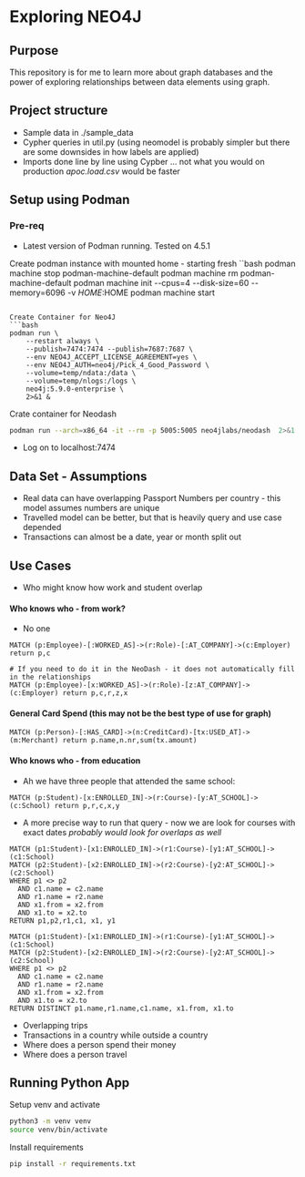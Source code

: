 # Exploring NEO4J

## Purpose
This repository is for me to learn more about graph databases and the power of exploring relationships between data elements using graph.

## Project structure
* Sample data in ./sample_data
* Cypher queries in util.py (using neomodel is probably simpler but there are some downsides in how labels are applied)
* Imports done line by line using Cypber ... not what you would on production *apoc.load.csv* would be faster

## Setup using Podman

### Pre-req
* Latest version of Podman running. Tested on 4.5.1

Create podman instance with mounted home - starting fresh
``bash
podman machine stop podman-machine-default
podman machine rm podman-machine-default
podman machine init --cpus=4 --disk-size=60 --memory=6096 -v $HOME:$HOME
podman machine start

```

Create Container for Neo4J
```bash
podman run \
    --restart always \
    --publish=7474:7474 --publish=7687:7687 \
    --env NEO4J_ACCEPT_LICENSE_AGREEMENT=yes \
    --env NEO4J_AUTH=neo4j/Pick_4_Good_Password \
    --volume=temp/ndata:/data \
    --volume=temp/nlogs:/logs \
    neo4j:5.9.0-enterprise \ 
    2>&1 & 

```

Crate container for Neodash
```bash
podman run --arch=x86_64 -it --rm -p 5005:5005 neo4jlabs/neodash  2>&1 & 
```

* Log on to localhost:7474

## Data Set - Assumptions
* Real data can have overlapping Passport Numbers per country - this model assumes numbers are unique
* Travelled model can be better, but that is heavily query and use case depended
* Transactions can almost be a date, year or month split out

## Use Cases
* Who might know how work and student overlap

#### Who knows who - from work? 
* No one
```cypher
MATCH (p:Employee)-[:WORKED_AS]->(r:Role)-[:AT_COMPANY]->(c:Employer) return p,c

# If you need to do it in the NeoDash - it does not automatically fill in the relationships
MATCH (p:Employee)-[x:WORKED_AS]->(r:Role)-[z:AT_COMPANY]->(c:Employer) return p,c,r,z,x

```
#### General Card Spend (this may not be the best type of use for graph)
```cypher
MATCH (p:Person)-[:HAS_CARD]->(n:CreditCard)-[tx:USED_AT]->(m:Merchant) return p.name,n.nr,sum(tx.amount)
```

#### Who knows who - from education
* Ah we have three people that attended the same school: 
```cypher
MATCH (p:Student)-[x:ENROLLED_IN]->(r:Course)-[y:AT_SCHOOL]->(c:School) return p,r,c,x,y
```
* A more precise way to run that query - now we are look for courses with exact dates *probably would look for overlaps as well*
```cypher
MATCH (p1:Student)-[x1:ENROLLED_IN]->(r1:Course)-[y1:AT_SCHOOL]->(c1:School)
MATCH (p2:Student)-[x2:ENROLLED_IN]->(r2:Course)-[y2:AT_SCHOOL]->(c2:School)
WHERE p1 <> p2
  AND c1.name = c2.name
  AND r1.name = r2.name
  AND x1.from = x2.from
  AND x1.to = x2.to
RETURN p1,p2,r1,c1, x1, y1
```

```cyper that same query for tabular view
MATCH (p1:Student)-[x1:ENROLLED_IN]->(r1:Course)-[y1:AT_SCHOOL]->(c1:School)
MATCH (p2:Student)-[x2:ENROLLED_IN]->(r2:Course)-[y2:AT_SCHOOL]->(c2:School)
WHERE p1 <> p2
  AND c1.name = c2.name
  AND r1.name = r2.name
  AND x1.from = x2.from
  AND x1.to = x2.to
RETURN DISTINCT p1.name,r1.name,c1.name, x1.from, x1.to
```

* Overlapping trips
* Transactions in a country while outside a country
* Where does a person spend their money
* Where does a person travel



## Running Python App

Setup venv and activate
```bash
python3 -m venv venv
source venv/bin/activate
```

Install requirements
```bash
pip install -r requirements.txt
```

